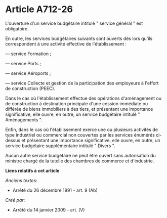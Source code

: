 # Article A712-26

L'ouverture d'un service budgétaire intitulé " service général " est obligatoire.

En outre, les services budgétaires suivants sont ouverts dès lors qu'ils correspondent à une activité effective de
l'établissement :

― service Formation ;

― service Ports ;

― service Aéroports ;

― service Collecte et gestion de la participation des employeurs à l'effort de construction (PEEC).

Dans le cas où l'établissement effectue des opérations d'aménagement ou de construction à destination principale d'une
cession immédiate ou différée de biens immobiliers à des tiers, et présentant une importance significative, elle ouvre, en
outre, un service budgétaire intitulé " Aménagements ".

Enfin, dans le cas où l'établissement exerce une ou plusieurs activités de type industriel ou commercial non couvertes par
les services énumérés ci-dessus et présentant une importance significative, elle ouvre, en outre, un service budgétaire
supplémentaire intitulé " Divers ".

Aucun autre service budgétaire ne peut être ouvert sans autorisation du ministre chargé de la tutelle des chambres de
commerce et d'industrie.

**Liens relatifs à cet article**

_Anciens textes_:

  - Arrêté du 26 décembre 1991 - art. 9 (Ab)

_Créé par_:

  - Arrêté du 14 janvier 2009 - art. (V)
